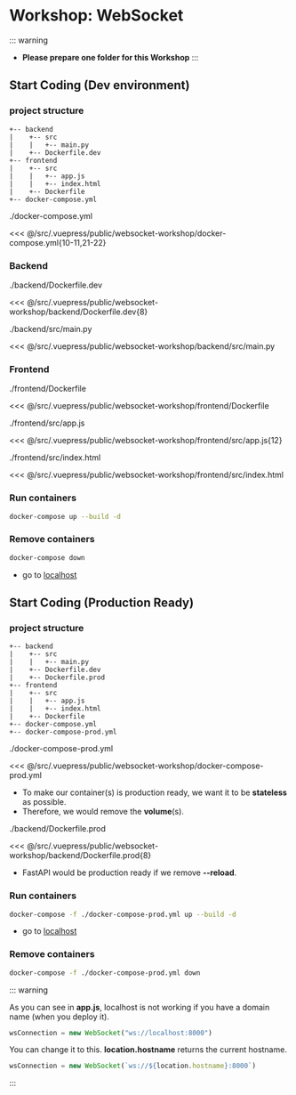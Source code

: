 # Workshop: WebSocket

::: warning
- **Please prepare one folder for this Workshop**
:::

## Start Coding (Dev environment)

### project structure
```
+-- backend
|    +-- src 
|    |   +-- main.py
|    +-- Dockerfile.dev
+-- frontend
|    +-- src 
|    |   +-- app.js
|    |   +-- index.html
|    +-- Dockerfile 
+-- docker-compose.yml
```

./docker-compose.yml

<<< @/src/.vuepress/public/websocket-workshop/docker-compose.yml{10-11,21-22}

### Backend
./backend/Dockerfile.dev

<<< @/src/.vuepress/public/websocket-workshop/backend/Dockerfile.dev{8}

./backend/src/main.py

<<< @/src/.vuepress/public/websocket-workshop/backend/src/main.py

### Frontend

./frontend/Dockerfile

<<< @/src/.vuepress/public/websocket-workshop/frontend/Dockerfile

./frontend/src/app.js

<<< @/src/.vuepress/public/websocket-workshop/frontend/src/app.js{12}

./frontend/src/index.html

<<< @/src/.vuepress/public/websocket-workshop/frontend/src/index.html

### Run containers

```sh
docker-compose up --build -d
```

### Remove containers

```sh
docker-compose down
```

- go to [localhost](http://localhost)

## Start Coding (Production Ready)

### project structure
```{5,12}
+-- backend
|    +-- src 
|    |   +-- main.py
|    +-- Dockerfile.dev
|    +-- Dockerfile.prod
+-- frontend
|    +-- src 
|    |   +-- app.js
|    |   +-- index.html
|    +-- Dockerfile 
+-- docker-compose.yml
+-- docker-compose-prod.yml
```

./docker-compose-prod.yml

<<< @/src/.vuepress/public/websocket-workshop/docker-compose-prod.yml

- To make our container(s) is production ready, we want it to be **stateless** as possible.
- Therefore, we would remove the **volume**(s).

./backend/Dockerfile.prod

<<< @/src/.vuepress/public/websocket-workshop/backend/Dockerfile.prod{8}

- FastAPI would be production ready if we remove **--reload**.

### Run containers

```sh
docker-compose -f ./docker-compose-prod.yml up --build -d
```

- go to [localhost](http://localhost)


### Remove containers

```sh
docker-compose -f ./docker-compose-prod.yml down
```

::: warning

As you can see in **app.js**, localhost is not working if you have a domain name (when you deploy it). 
```js
wsConnection = new WebSocket("ws://localhost:8000")
```

You can change it to this. **location.hostname** returns the current hostname.
```js
wsConnection = new WebSocket(`ws://${location.hostname}:8000`)
```



:::